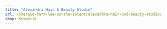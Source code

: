 ```yaml
---
title: "Alexandra Hair & Beauty Studio"
url: /cherque-farm-lee-on-the-solent/alexandra-hair-und-beauty-studio/
shop: Kosmetik
---
```

